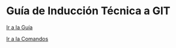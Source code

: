 # Guía de Inducción Técnica a GIT 

[Ir a la Guía](https://github.com/achique-luisdan/git-technical-induction/blob/main/GUIDE-GIT.md)

[Ir a la Comandos](https://github.com/achique-luisdan/git-technical-induction/blob/main/COMMANDS.md)
